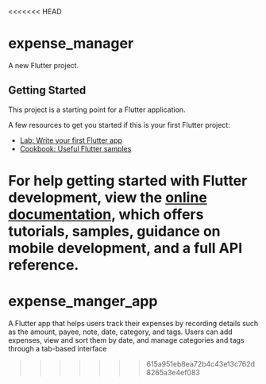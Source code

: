 <<<<<<< HEAD
# expense_manager

A new Flutter project.

## Getting Started

This project is a starting point for a Flutter application.

A few resources to get you started if this is your first Flutter project:

- [Lab: Write your first Flutter app](https://docs.flutter.dev/get-started/codelab)
- [Cookbook: Useful Flutter samples](https://docs.flutter.dev/cookbook)

For help getting started with Flutter development, view the
[online documentation](https://docs.flutter.dev/), which offers tutorials,
samples, guidance on mobile development, and a full API reference.
=======
# expense_manger_app
 A Flutter app that helps users track their expenses by recording details such as the amount, payee, note, date, category, and tags. Users can add expenses, view and sort them by date, and manage categories and tags through a tab-based interface
>>>>>>> 615a951eb8ea72b4c43e13c762d8265a3e4ef083
